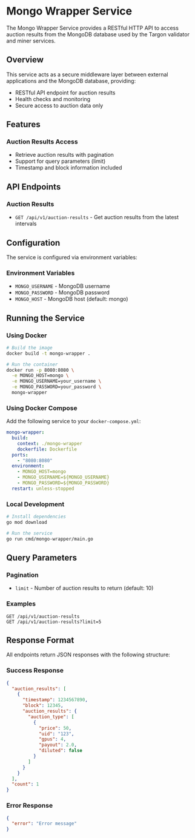 # Mongo Wrapper Service

The Mongo Wrapper Service provides a RESTful HTTP API to access auction results from the MongoDB database used by the Targon validator and miner services.

## Overview

This service acts as a secure middleware layer between external applications and the MongoDB database, providing:

- RESTful API endpoint for auction results
- Health checks and monitoring
- Secure access to auction data only

## Features

### Auction Results Access
- Retrieve auction results with pagination
- Support for query parameters (limit)
- Timestamp and block information included

## API Endpoints

### Auction Results
- `GET /api/v1/auction-results` - Get auction results from the latest intervals

## Configuration

The service is configured via environment variables:

### Environment Variables
- `MONGO_USERNAME` - MongoDB username
- `MONGO_PASSWORD` - MongoDB password
- `MONGO_HOST` - MongoDB host (default: mongo)

## Running the Service

### Using Docker
```bash
# Build the image
docker build -t mongo-wrapper .

# Run the container
docker run -p 8080:8080 \
  -e MONGO_HOST=mongo \
  -e MONGO_USERNAME=your_username \
  -e MONGO_PASSWORD=your_password \
  mongo-wrapper
```

### Using Docker Compose
Add the following service to your `docker-compose.yml`:

```yaml
mongo-wrapper:
  build:
    context: ./mongo-wrapper
    dockerfile: Dockerfile
  ports:
    - "8080:8080"
  environment:
    - MONGO_HOST=mongo
    - MONGO_USERNAME=${MONGO_USERNAME}
    - MONGO_PASSWORD=${MONGO_PASSWORD}
  restart: unless-stopped
```

### Local Development
```bash
# Install dependencies
go mod download

# Run the service
go run cmd/mongo-wrapper/main.go
```

## Query Parameters

### Pagination
- `limit` - Number of auction results to return (default: 10)

### Examples
```
GET /api/v1/auction-results
GET /api/v1/auction-results?limit=5
```

## Response Format

All endpoints return JSON responses with the following structure:

### Success Response
```json
{
  "auction_results": [
    {
      "timestamp": 1234567890,
      "block": 12345,
      "auction_results": {
        "auction_type": [
          {
            "price": 50,
            "uid": "123",
            "gpus": 4,
            "payout": 2.0,
            "diluted": false
          }
        ]
      }
    }
  ],
  "count": 1
}
```

### Error Response
```json
{
  "error": "Error message"
}
```
